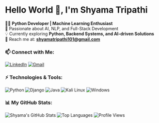 # Hello World 👋, I'm Shyama Tripathi

👩‍💻 **Python Developer | Machine Learning Enthusiast**  
🚀 Passionate about AI, NLP, and Full-Stack Development  
💡 Currently exploring **Python, Backend Systems, and AI-driven Solutions**  
📩 Reach me at: **shyamatripathi101@gmail.com**
### 📫 Connect with Me:
[![LinkedIn](https://img.shields.io/badge/LinkedIn-Profile-blue)](https://www.linkedin.com/in/shyama-tripathi-227611250/)
[![Gmail](https://img.shields.io/badge/Email-shyamatripathi101@gmail.com-red)](mailto:shyamatripathi101@gmail.com)
### ⚡ Technologies & Tools:
![Python](https://img.shields.io/badge/Python-3776AB?style=for-the-badge&logo=python&logoColor=white)
![Django](https://img.shields.io/badge/Django-092E20?style=for-the-badge&logo=django&logoColor=white)
![Java](https://img.shields.io/badge/Java-007396?style=for-the-badge&logo=java&logoColor=white)
![Kali Linux](https://img.shields.io/badge/Kali%20Linux-1793D1?style=for-the-badge&logo=kalilinux&logoColor=white)
![Windows](https://img.shields.io/badge/Windows-0078D6?style=for-the-badge&logo=windows&logoColor=white)
### 📊 My GitHub Stats:
![Shyama's GitHub Stats](https://github-readme-stats.vercel.app/api?username=shyamatripathi&show_icons=true&theme=radical)
![Top Languages](https://github-readme-stats.vercel.app/api/top-langs/?username=shyamatripathi&layout=compact&theme=radical)
![Profile Views](https://komarev.com/ghpvc/?username=shyamatripathi&color=blue)

